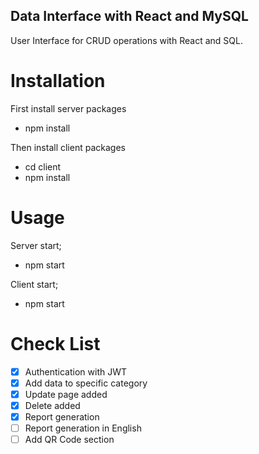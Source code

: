 ## Data Interface with React and MySQL

User Interface for CRUD operations with React and SQL.

# Installation
First install server packages
- <bash>npm install</bash>
    
Then install client packages
- <bash>cd client</bash>
- <bash>npm install</bash>

# Usage
Server start;

- <bash>npm start</bash>

Client start;

- <bash>npm start</bash>

# Check List

- [X] Authentication with JWT 
- [X] Add data to specific category
- [X] Update page added
- [X] Delete added
- [X] Report generation
- [ ] Report generation in English
- [ ] Add QR Code section 